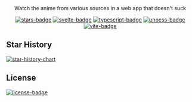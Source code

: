<div align="center">
Watch the anime from various sources in a web app that doesn't suck

[![stars-badge]](https://github.com/notwindstone/tsuki/stargazers)
[![svelte-badge]](https://svelte.dev/)
[![typescript-badge]](https://www.typescriptlang.org/)
[![unocss-badge]](https://svelte.dev/)
[![vite-badge]](https://vite.dev/)
</div>

## Star History

[![star-history-chart]](https://star-history.com/#notwindstone/tsuki&Date)

## License

[![license-badge]](https://github.com/notwindstone/tsuki/blob/main/LICENSE)

<!-- variables -->

[stars-badge]: https://img.shields.io/github/stars/notwindstone/tsuki?label=Stars&style=for-the-badge&color=%23f5c2e7&logo=data%3Aimage%2Fsvg%2Bxml%3Bbase64%2CPD94bWwgdmVyc2lvbj0iMS4wIiBlbmNvZGluZz0idXRmLTgiPz4KPHN2ZyBoZWlnaHQ9IjI0IiB2aWV3Qm94PSIwIC05NjAgOTYwIDk2MCIgd2lkdGg9IjI0IiB4bWxucz0iaHR0cDovL3d3dy53My5vcmcvMjAwMC9zdmciPgogIDxwYXRoIGQ9Im0zNTQtMjQ3IDEyNi03NiAxMjYgNzctMzMtMTQ0IDExMS05Ni0xNDYtMTMtNTgtMTM2LTU4IDEzNS0xNDYgMTMgMTExIDk3LTMzIDE0M1pNMjMzLTgwbDY1LTI4MUw4MC01NTBsMjg4LTI1IDExMi0yNjUgMTEyIDI2NSAyODggMjUtMjE4IDE4OSA2NSAyODEtMjQ3LTE0OUwyMzMtODBabTI0Ny0zNTBaIiBzdHlsZT0iZmlsbDogcmdiKDI0NSwgMTk0LCAyMzEpOyIvPgo8L3N2Zz4%3D
[svelte-badge]: https://img.shields.io/badge/svelte-%23f1413d.svg?style=for-the-badge&logo=svelte&logoColor=white
[unocss-badge]: https://img.shields.io/badge/unocss-333333.svg?style=for-the-badge&logo=unocss&logoColor=white
[typescript-badge]: https://img.shields.io/badge/typescript-%23007ACC.svg?style=for-the-badge&logo=typescript&logoColor=white
[vite-badge]: https://img.shields.io/badge/vite-%23646CFF.svg?style=for-the-badge&logo=vite&logoColor=white
[star-history-chart]: https://api.star-history.com/svg?repos=notwindstone/tsuki&type=Date
[license-badge]: https://img.shields.io/github/license/notwindstone/tsuki?style=for-the-badge

[psi-home]: psi/psi-home-page.webp
